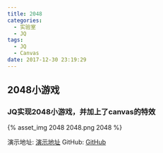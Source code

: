```yaml
---
title: 2048
categories:
  - 实验室
  - JQ
tags:
  - JQ
  - Canvas
date: 2017-12-30 23:19:29
---
```


##  2048小游戏

### JQ实现2048小游戏，并加上了canvas的特效

{% asset_img 2048 2048.png 2048 %}
 
演示地址: [演示地址](https://yllg.github.io/2048-canvas/)
GitHub: [GitHub](https://github.com/yllg/2048-canvas)